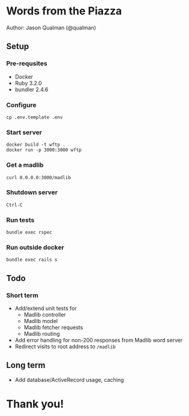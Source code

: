 # Words from the Piazza
Author: Jason Qualman (@qualman)

## Setup
### Pre-requsites
* Docker
* Ruby 3.2.0
* bundler 2.4.6

### Configure
`cp .env.template .env`

### Start server
```
docker build -t wftp .
docker run -p 3000:3000 wftp
```

### Get a madlib
`curl 0.0.0.0:3000/madlib`

### Shutdown server
`Ctrl-C`

### Run tests
`bundle exec rspec`

### Run outside docker
`bundle exec rails s`

## Todo
### Short term
* Add/extend unit tests for
  * Madlib controller
  * Madlib model
  * Madlib fetcher requests
  * Madlib routing
* Add error handling for non-200 responses from Madlib word server
* Redirect visits to root address to `/madlib`

## Long term
* Add database/ActiveRecord usage, caching

# Thank you!

